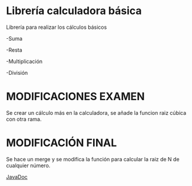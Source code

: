 # Librería calculadora básica

Librería para realizar los cálculos básicos

  -Suma
  
  -Resta
  
  -Multiplicación
  
  -División
  
# MODIFICACIONES EXAMEN
 
Se crear un cálculo más en la calculadora, se añade la funcion raiz cúbica con otra rama.

# MODIFICACIÓN FINAL

Se hace un merge y se modifica la función para calcular la raiz de N de cualquier número.
  
[JavaDoc](https://Mcunabernardez.github.io/COD_BoletinCrearLibreria/JavaDoc/index.html)
